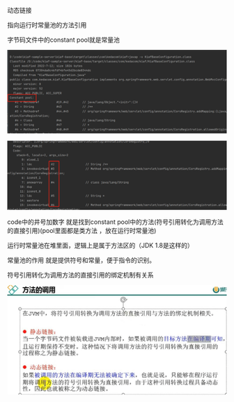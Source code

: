 动态链接

指向运行时常量池的方法引用

字节码文件中的constant pool就是常量池

![img_11.png](img_11.png)

![img_12.png](img_12.png)

code中的井号加数字 就是找到constant pool中的方法(符号引用转化为调用方法的直接引用)(pool里面都是类方法 ，放在运行时常量池)

运行时常量池在堆里面，逻辑上是属于方法区的（JDK 1.8是这样的）

常量池的作用 就是提供符号和常量，便于指令的识别。

符号引用转化为调用方法的直接引用的绑定机制有关系

![img_13.png](img_13.jpg)